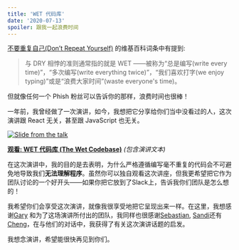 ```yaml
---
title: 'WET 代码库'
date: '2020-07-13'
spoiler: 跟我一起浪费时间
---
```


[不要重复自己(Don’t Repeat Yourself)](https://en.wikipedia.org/wiki/Don%27t_repeat_yourself) 的维基百科词条中有提到:

>与 DRY 相悖的准则通常指的就是 WET ——被称为“总是编写(write every time)”，“多次编写(write everything twice)”，“我们喜欢打字(we enjoy typing)”或是“浪费大家时间”(waste everyone's time)。

但就像任何一个 Phish 粉丝可以告诉你的那样，浪费时间也很棒！

一年前，我曾经做了一次演讲，如今，我想把它分享给你们当中没看过的人，这次演讲跟 React 无关，甚至跟 JavaScript 也无关。

<a target="_blank" href="https://www.deconstructconf.com/2019/dan-abramov-the-wet-codebase">![Slide from the talk](./wet_codebase.png)</a>

**[观看: WET 代码库 (The Wet Codebase)](https://www.deconstructconf.com/2019/dan-abramov-the-wet-codebase)** *(包含演讲文本)*

在这次演讲中，我的目的是去表明，为什么严格遵循编写毫不重复的代码会不可避免地导致我们**无法理解程序**。虽然你可以独自观看这次讲座，但我更希望把它作为团队讨论的一个好开头——如果你把它放到了Slack上，告诉我你们团队是怎么想的！

我希望你们会享受这次演讲，就像我很享受地把它呈现出来一样。在这里，我想感谢[Gary](https://twitter.com/garybernhardt/) 和为了这场演讲所付出的团队，我同样也很感谢[Sebastian](https://twitter.com/sebmarkbage), [Sandi](https://twitter.com/sandimetz)还有[Cheng](https://twitter.com/_chenglou)，在与他们的对话中，我获得了有关这次演讲话题的启发。

我想念演讲，希望能很快再见到你们。